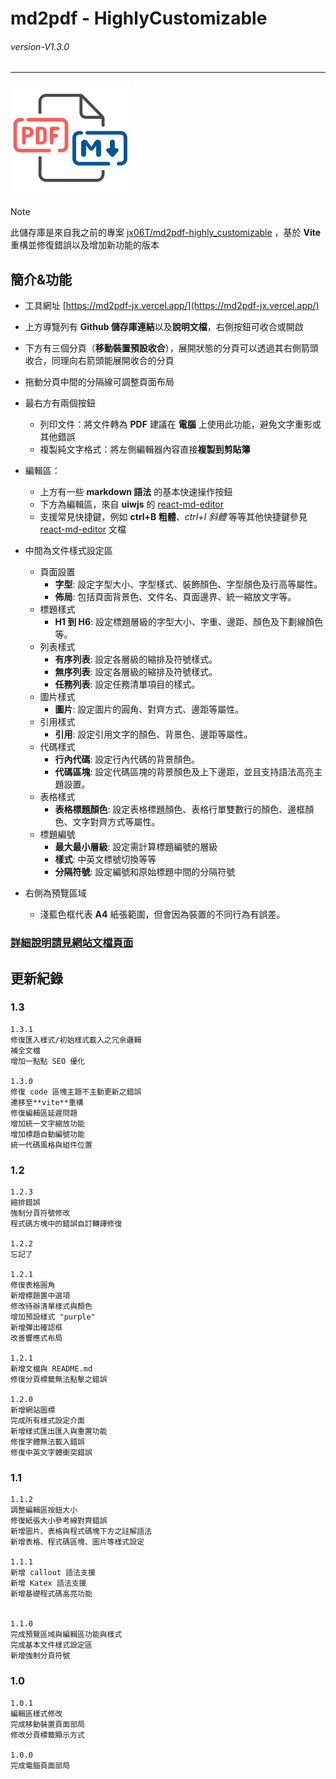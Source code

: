 # md2pdf - HighlyCustomizable

###### _version-V1.3.0_

---

![logo](/public/logo192.png)

> [!NOTE]
> 此儲存庫是來自我之前的專案 [jx06T/md2pdf-highly_customizable](https://github.com/jx06T/md2pdf-highly_customizable/tree/main) ，基於 **Vite** 重構並修復錯誤以及增加新功能的版本 
>

## 簡介&功能

- 工具網址 [https://md2pdf-jx.vercel.app/](https://md2pdf-jx.vercel.app/)
- 上方導覽列有 **Github 儲存庫連結**以及**說明文檔**，右側按鈕可收合或開啟
- 下方有三個分頁（**移動裝置預設收合**），展開狀態的分頁可以透過其右側箭頭收合，同理向右箭頭能展開收合的分頁
- 拖動分頁中間的分隔線可調整頁面布局
- 最右方有兩個按鈕
  - 列印文件：將文件轉為 **PDF** 建議在 **電腦** 上使用此功能，避免文字重影或其他錯誤
  - 複製純文字格式：將左側編輯器內容直接**複製到剪貼簿**
- 編輯區：
  - 上方有一些 **markdown 語法** 的基本快速操作按鈕
  - 下方為編輯區，來自 **uiwjs** 的 [react-md-editor](https://github.com/uiwjs/react-md-editor)
  - 支援常見快捷鍵，例如 **ctrl+B 粗體**、_ctrl+I 斜體_ 等等其他快捷鍵參見 [react-md-editor](https://github.com/uiwjs/react-md-editor) 文檔
- 中間為文件樣式設定區
  - 頁面設置
    - **字型**: 設定字型大小、字型樣式、裝飾顏色、字型顏色及行高等屬性。
    - **佈局**: 包括頁面背景色、文件名、頁面邊界、統一縮放文字等。
  - 標題樣式
    - **H1 到 H6**: 設定標題層級的字型大小、字重、邊距、顏色及下劃線顏色等。
  - 列表樣式
    - **有序列表**: 設定各層級的縮排及符號樣式。
    - **無序列表**: 設定各層級的縮排及符號樣式。
    - **任務列表**: 設定任務清單項目的樣式。
  - 圖片樣式
    - **圖片**: 設定圖片的圓角、對齊方式、邊距等屬性。
  - 引用樣式
    - **引用**: 設定引用文字的顏色、背景色、邊距等屬性。
  - 代碼樣式
    - **行內代碼**: 設定行內代碼的背景顏色。
    - **代碼區塊**: 設定代碼區塊的背景顏色及上下邊距，並且支持語法高亮主題設置。
  - 表格樣式
    - **表格標題顏色**: 設定表格標題顏色、表格行單雙數行的顏色、邊框顏色、文字對齊方式等屬性。
  - 標題編號
    - **最大最小層級**: 設定需計算標題編號的層級
    - **樣式**: 中英文標號切換等等
    - **分隔符號**: 設定編號和原始標題中間的分隔符號

- 右側為預覽區域
  - 淺藍色框代表 **A4** 紙張範圍，但會因為裝置的不同行為有誤差。

### [詳細說明請見網站文檔頁面](https://md2pdf-jx.vercel.app/docs)

## 更新紀錄

### 1.3
```
1.3.1
修復匯入樣式/初始樣式載入之冗余邏輯
補全文檔
增加一點點 SEO 優化

1.3.0
修復 code 區塊主題不主動更新之錯誤
遷移至**vite**重構
修復編輯區延遲問題
增加統一文字縮放功能
增加標題自動編號功能
統一代碼風格與組件位置

```

### 1.2

```
1.2.3
縮排錯誤
強制分頁符號修改
程式碼方塊中的錯誤自訂轉譯修復

1.2.2
忘記了

1.2.1
修復表格圓角
新增標題置中選項
修改待辦清單樣式與顏色
增加預設樣式 "purple"
新增彈出確認框
改善響應式布局

1.2.1
新增文檔與 README.md
修復分頁標籤無法點擊之錯誤

1.2.0
新增網站圖標
完成所有樣式設定介面
新增樣式匯出匯入與重置功能
修復字體無法載入錯誤
修復中英文字體衝突錯誤

```

### 1.1

```
1.1.2
調整編輯區按鈕大小
修復紙張大小參考線對齊錯誤
新增圖片、表格與程式碼塊下方之註解語法
新增表格、程式碼區塊、圖片等樣式設定

1.1.1
新增 callout 語法支援
新增 Katex 語法支援
新增基礎程式碼高亮功能


1.1.0
完成預覽區域與編輯區功能與樣式
完成基本文件樣式設定區
新增強制分頁符號

```

### 1.0

```
1.0.1
編輯區樣式修改
完成移動裝置頁面部局
修改分頁標籤顯示方式

1.0.0
完成電腦頁面部局

```
